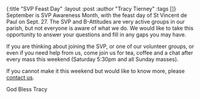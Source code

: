 {:title "SVP Feast Day"
 :layout :post
 :author "Tracy Tierney"
 :tags []}
September is SVP Awareness Month, with the feast day of St Vincent de Paul on Sept. 27. The SVP and B-Attitudes are very active groups in our parish, but not everyone is aware of what we do. We would like to take this opportunity to answer your questions and fill in any gaps you may have.

If you are thinking about joining the SVP, or one of our volunteer groups, or even if you need help from us, come join us for tea, coffee and a chat after every mass this weekend (Saturday 5:30pm and all Sunday masses).

If you cannot make it this weekend but would like to know more, please [contact us](../../pages-output/contact/).

God Bless
Tracy
